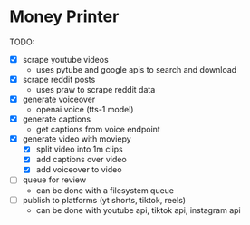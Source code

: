 # Money Printer

TODO:
- [x] scrape youtube videos
  - uses pytube and google apis to search and download
- [X] scrape reddit posts
  - uses praw to scrape reddit data
- [x] generate voiceover
  - openai voice (tts-1 model)
- [x] generate captions
  - get captions from voice endpoint
- [x] generate video with moviepy
  - [x] split video into 1m clips
  - [x] add captions over video
  - [x] add voiceover to video
- [ ] queue for review
  - can be done with a filesystem queue
- [ ] publish to platforms (yt shorts, tiktok, reels)
  - can be done with youtube api, tiktok api, instagram api
